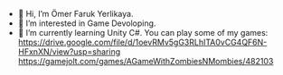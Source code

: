- 👋 Hi, I’m Ömer Faruk Yerlikaya.
- 👀 I’m interested in Game Devoloping.
- 🌱 I’m currently learning Unity C#.
You can play some of my games:
https://drive.google.com/file/d/1oevRMv5gG3RLhITA0vCG4QF6N-HFxnXN/view?usp=sharing
https://gamejolt.com/games/AGameWithZombiesNMombies/482103

